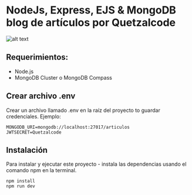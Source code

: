 # NodeJs, Express, EJS & MongoDB blog de artículos por Quetzalcode

![alt text](https://i.imgur.com/NA93kfp.png)

## Requerimientos:
- Node.js
- MongoDB Cluster o MongoDB Compass

## Crear archivo .env
Crear un archivo llamado .env en la raíz del proyecto to guardar credenciales. Ejemplo:

```
MONGODB_URI=mongodb://localhost:27017/articulos
JWTSECRET=Quetzalcode
```

## Instalación
Para instalar y ejecutar este proyecto - instala las dependencias usando el comando npm en la terminal.

```
npm install
npm run dev
```

